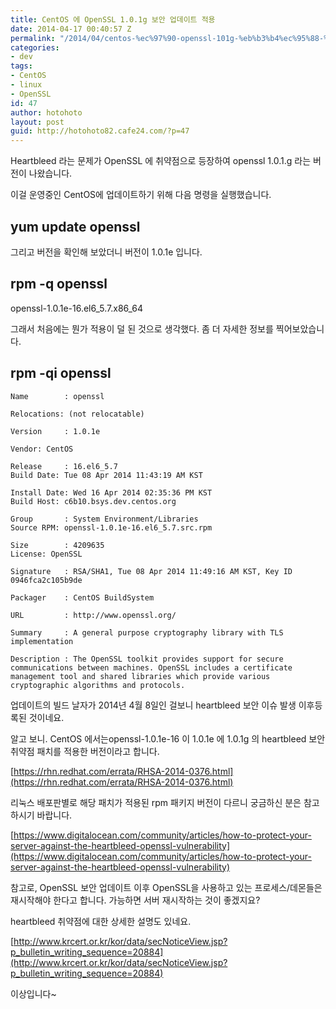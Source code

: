 ```yaml
---
title: CentOS 에 OpenSSL 1.0.1g 보안 업데이트 적용
date: 2014-04-17 00:40:57 Z
permalink: "/2014/04/centos-%ec%97%90-openssl-101g-%eb%b3%b4%ec%95%88-%ec%97%85%eb%8d%b0%ec%9d%b4%ed%8a%b8-%ec%a0%81%ec%9a%a9/"
categories:
- dev
tags:
- CentOS
- linux
- OpenSSL
id: 47
author: hotohoto
layout: post
guid: http://hotohoto82.cafe24.com/?p=47
---
```


Heartbleed 라는 문제가 OpenSSL 에 취약점으로 등장하여 openssl 1.0.1.g 라는 버전이 나왔습니다.

이걸 운영중인 CentOS에 업데이트하기 위해 다음 명령을 실행했습니다.

## yum update openssl

그리고 버전을 확인해 보았더니 버전이 1.0.1e 입니다.

## rpm -q openssl

openssl-1.0.1e-16.el6_5.7.x86_64

그래서 처음에는 뭔가 적용이 덜 된 것으로 생각했다. 좀 더 자세한 정보를 찍어보았습니다.

## rpm -qi openssl
```
Name        : openssl

Relocations: (not relocatable)

Version     : 1.0.1e

Vendor: CentOS

Release     : 16.el6_5.7                    
Build Date: Tue 08 Apr 2014 11:43:19 AM KST

Install Date: Wed 16 Apr 2014 02:35:36 PM KST
Build Host: c6b10.bsys.dev.centos.org

Group       : System Environment/Libraries
Source RPM: openssl-1.0.1e-16.el6_5.7.src.rpm

Size        : 4209635
License: OpenSSL

Signature   : RSA/SHA1, Tue 08 Apr 2014 11:49:16 AM KST, Key ID 0946fca2c105b9de

Packager    : CentOS BuildSystem

URL         : http://www.openssl.org/

Summary     : A general purpose cryptography library with TLS implementation

Description : The OpenSSL toolkit provides support for secure communications between machines. OpenSSL includes a certificate management tool and shared libraries which provide various cryptographic algorithms and protocols.
```
업데이트의 빌드 날자가 2014년 4월 8일인 걸보니 heartbleed 보안 이슈 발생 이후등록된 것이네요.

알고 보니. CentOS 에서는openssl-1.0.1e-16 이 1.0.1e 에 1.0.1g 의 heartbleed 보안 취약점 패치를 적용한 버전이라고 합니다.

[https://rhn.redhat.com/errata/RHSA-2014-0376.html](https://rhn.redhat.com/errata/RHSA-2014-0376.html)

리눅스 배포판별로 해당 패치가 적용된 rpm 패키지 버전이 다르니 궁금하신 분은 참고하시기 바랍니다.

[https://www.digitalocean.com/community/articles/how-to-protect-your-server-against-the-heartbleed-openssl-vulnerability](https://www.digitalocean.com/community/articles/how-to-protect-your-server-against-the-heartbleed-openssl-vulnerability)

참고로, OpenSSL 보안 업데이트 이후 OpenSSL을 사용하고 있는 프로세스/데몬들은 재시작해야 한다고 합니다. 가능하면 서버 재시작하는 것이 좋겠지요?

heartbleed 취약점에 대한 상세한 설명도 있네요.

[http://www.krcert.or.kr/kor/data/secNoticeView.jsp?p_bulletin_writing_sequence=20884](http://www.krcert.or.kr/kor/data/secNoticeView.jsp?p_bulletin_writing_sequence=20884)

이상입니다~
